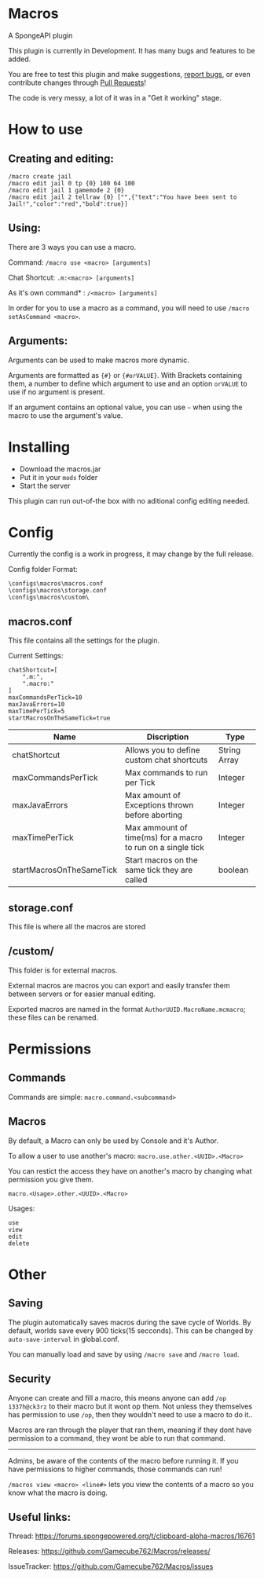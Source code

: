 Macros
===
A SpongeAPI plugin

This plugin is currently in Development. It has many bugs and features to be added.

You are free to test this plugin and make suggestions, [report bugs](https://github.com/Gamecube762/Macros/issues), or even contribute changes through [Pull Requests](https://github.com/Gamecube762/Macros/pulls)!

The code is very messy, a lot of it was in a "Get it working" stage.

How to use
===
Creating and editing:
---
```
/macro create jail
/macro edit jail 0 tp {0} 100 64 100
/macro edit jail 1 gamemode 2 {0}
/macro edit jail 2 tellraw {0} ["",{"text":"You have been sent to Jail!","color":"red","bold":true}]
```

Using:
---

There are 3 ways you can use a macro. 

Command: `/macro use <macro> [arguments]`

Chat Shortcut: `.m:<macro> [arguments]`

As it's own command* : `/<macro> [arguments]`

In order for you to use a macro as a command, you will need to use `/macro setAsCommand <macro>`.

Arguments:
---
Arguments can be used to make macros more dynamic.

Arguments are formatted as `{#}` or `{#orVALUE}`. With Brackets containing them, a number to define which argument to use and an option `orVALUE` to use if no argument is present.

If an argument contains an optional value, you can use `~` when using the macro to use the argument's value.

Installing
===
 * Download the macros.jar
 * Put it in your `mods` folder
 * Start the server

 This plugin can run out-of-the box with no aditional config editing needed.

Config
===
Currently the config is a work in progress, it may change by the full release.

Config folder Format:
```
\configs\macros\macros.conf
\configs\macros\storage.conf
\configs\macros\custom\
```
macros.conf
---
This file contains all the settings for the plugin.

Current Settings:
```
chatShortcut=[
    ".m:",
    ".macro:"
]
maxCommandsPerTick=10
maxJavaErrors=10
maxTimePerTick=5
startMacrosOnTheSameTick=true
```
Name|Discription|Type
---|---|---
chatShortcut | Allows you to define custom chat shortcuts | String Array
maxCommandsPerTick | Max commands to run per Tick | Integer
maxJavaErrors | Max amount of Exceptions thrown before aborting | Integer
maxTimePerTick | Max ammount of time(ms) for a macro to run on a single tick | Integer
startMacrosOnTheSameTick | Start macros on the same tick they are called | boolean

storage.conf
---
This file is where all the macros are stored

/custom/
---
This folder is for external macros.

External macros are macros you can export and easily transfer them between servers or for easier manual editing.

Exported macros are named in the format `AuthorUUID.MacroName.mcmacro`; these files can be renamed.

Permissions
===
Commands
---

Commands are simple: `macro.command.<subcommand>`

Macros
---
By default, a Macro can only be used by Console and it's Author.

To allow a user to use another's macro: `macro.use.other.<UUID>.<Macro>`

You can restict the access they have on another's macro by changing what permission you give them.

`macro.<Usage>.other.<UUID>.<Macro>`

Usages:
```
use
view
edit
delete
```

Other
===

Saving
---
The plugin automatically saves macros during the save cycle of Worlds. By default, worlds save every 900 ticks(15 secconds). This can be changed by `auto-save-interval` in global.conf.

You can manually load and save by using `/macro save` and `/macro load`.

Security
---
Anyone can create and fill a macro, this means anyone can add `/op 1337h@ck3rz` to their macro but it wont op them. Not unless they themselves has permission to use `/op`, then they wouldn't need to use a macro to do it..

Macros are ran through the player that ran them, meaning if they dont have permission to a command, they wont be able to run that command.

---

Admins, be aware of the contents of the macro before running it. If you have permissions to higher commands, those commands can run!

`/macros view <macro> <line#>` lets you view the contents of a macro so you know what the macro is doing.


Useful links:
---
Thread: https://forums.spongepowered.org/t/clipboard-alpha-macros/16761

Releases: https://github.com/Gamecube762/Macros/releases/

IssueTracker: https://github.com/Gamecube762/Macros/issues